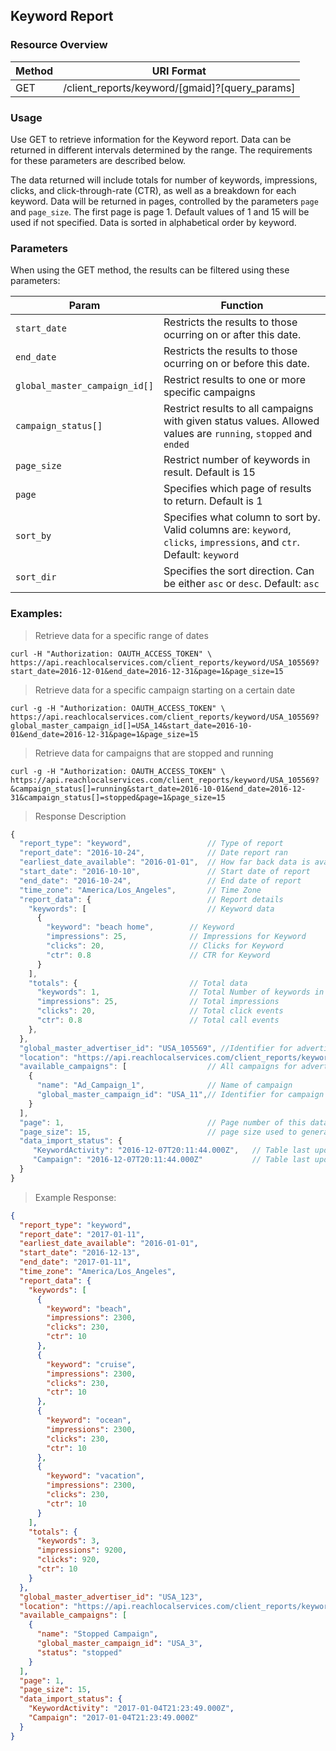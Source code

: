 ## Keyword Report

### Resource Overview

| Method | URI Format |
|---|---|
| GET | /client_reports/keyword/[gmaid]?[query_params] |

### Usage
Use GET to retrieve information for the Keyword report.  Data can be returned in different intervals determined by the range. The requirements for these parameters are described below.

The data returned will include totals for number of keywords, impressions, clicks, and click-through-rate (CTR), as well as a breakdown for each keyword.  Data will be returned in pages, controlled by the parameters `page` and `page_size`.  The first page is page 1.  Default values of 1 and 15 will be used if not specified.  Data is sorted in alphabetical order by keyword.

### Parameters

When using the GET method, the results can be filtered using these parameters:

| Param | Function |
|---|---|
|`start_date`|Restricts the results to those ocurring on or after this date.|
|`end_date`|Restricts the results to those ocurring on or before this date.|
|`global_master_campaign_id[]`|Restrict results to one or more specific campaigns|
|`campaign_status[]`|Restrict results to all campaigns with given status values.  Allowed values are `running`, `stopped` and `ended`|
|`page_size`|Restrict number of keywords in result.  Default is 15 |
|`page`|Specifies which page of results to return.  Default is 1 |
|`sort_by`|Specifies what column to sort by.  Valid columns are: `keyword`, `clicks`, `impressions`, and `ctr`.  Default: `keyword`|
|`sort_dir`|Specifies the sort direction.  Can be either `asc` or `desc`. Default: `asc`|

### Examples:

> Retrieve data for a specific range of dates

```
curl -H "Authorization: OAUTH_ACCESS_TOKEN" \
https://api.reachlocalservices.com/client_reports/keyword/USA_105569?start_date=2016-12-01&end_date=2016-12-31&page=1&page_size=15
```

> Retrieve data for a specific campaign starting on a certain date

```
curl -g -H "Authorization: OAUTH_ACCESS_TOKEN" \
https://api.reachlocalservices.com/client_reports/keyword/USA_105569?global_master_campaign_id[]=USA_14&start_date=2016-10-01&end_date=2016-12-31&page=1&page_size=15
```

> Retrieve data for campaigns that are stopped and running

```
curl -g -H "Authorization: OAUTH_ACCESS_TOKEN" \
https://api.reachlocalservices.com/client_reports/keyword/USA_105569?&campaign_status[]=running&start_date=2016-10-01&end_date=2016-12-31&campaign_status[]=stopped&page=1&page_size=15
```

> Response Description

```javascript
{
  "report_type": "keyword",                 // Type of report
  "report_date": "2016-10-24",              // Date report ran
  "earliest_date_available": "2016-01-01",  // How far back data is available
  "start_date": "2016-10-10",               // Start date of report
  "end_date": "2016-10-24",                 // End date of report
  "time_zone": "America/Los_Angeles",       // Time Zone
  "report_data": {                          // Report details
    "keywords": [                           // Keyword data
      {
        "keyword": "beach home",        // Keyword
        "impressions": 25,              // Impressions for Keyword
        "clicks": 20,                   // Clicks for Keyword
        "ctr": 0.8                      // CTR for Keyword
      }
    ],
    "totals": {                         // Total data
      "keywords": 1,                    // Total Number of keywords in report across all pages
      "impressions": 25,                // Total impressions
      "clicks": 20,                     // Total click events
      "ctr": 0.8                        // Total call events
    },
  },
  "global_master_advertiser_id": "USA_105569", //Identifier for advertiser
  "location": "https://api.reachlocalservices.com/client_reports/keyword/USA_105569?campaign_cycle=45&global_master_campaign_id=USA_14&page=1&page_size=15",
  "available_campaigns": [                  // All campaigns for advertiser
    {
      "name": "Ad_Campaign_1",              // Name of campaign
      "global_master_campaign_id": "USA_11",// Identifier for campaign
    }
  ],
  "page": 1,                                // Page number of this data
  "page_size": 15,                          // page size used to generate this data
  "data_import_status": {
     "KeywordActivity": "2016-12-07T20:11:44.000Z",   // Table last updated
     "Campaign": "2016-12-07T20:11:44.000Z"           // Table last updated
  }
}

```

> Example Response:

```json
{
  "report_type": "keyword",
  "report_date": "2017-01-11",
  "earliest_date_available": "2016-01-01",
  "start_date": "2016-12-13",
  "end_date": "2017-01-11",
  "time_zone": "America/Los_Angeles",
  "report_data": {
    "keywords": [
      {
        "keyword": "beach",
        "impressions": 2300,
        "clicks": 230,
        "ctr": 10
      },
      {
        "keyword": "cruise",
        "impressions": 2300,
        "clicks": 230,
        "ctr": 10
      },
      {
        "keyword": "ocean",
        "impressions": 2300,
        "clicks": 230,
        "ctr": 10
      },
      {
        "keyword": "vacation",
        "impressions": 2300,
        "clicks": 230,
        "ctr": 10
      }
    ],
    "totals": {
      "keywords": 3,
      "impressions": 9200,
      "clicks": 920,
      "ctr": 10
    }
  },
  "global_master_advertiser_id": "USA_123",
  "location": "https://api.reachlocalservices.com/client_reports/keyword/USA_123?interval_type=day&number_of_intervals=30&range=custom&status%5B%5D=stopped&page=1&page_size=15",
  "available_campaigns": [
    {
      "name": "Stopped Campaign",
      "global_master_campaign_id": "USA_3",
      "status": "stopped"
    }
  ],
  "page": 1,
  "page_size": 15,
  "data_import_status": {
    "KeywordActivity": "2017-01-04T21:23:49.000Z",
    "Campaign": "2017-01-04T21:23:49.000Z"
  }
}
```